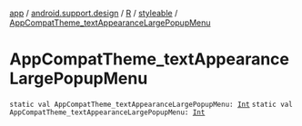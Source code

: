 [app](../../../index.md) / [android.support.design](../../index.md) / [R](../index.md) / [styleable](index.md) / [AppCompatTheme_textAppearanceLargePopupMenu](./-app-compat-theme_text-appearance-large-popup-menu.md)

# AppCompatTheme_textAppearanceLargePopupMenu

`static val AppCompatTheme_textAppearanceLargePopupMenu: `[`Int`](https://kotlinlang.org/api/latest/jvm/stdlib/kotlin/-int/index.html)
`static val AppCompatTheme_textAppearanceLargePopupMenu: `[`Int`](https://kotlinlang.org/api/latest/jvm/stdlib/kotlin/-int/index.html)